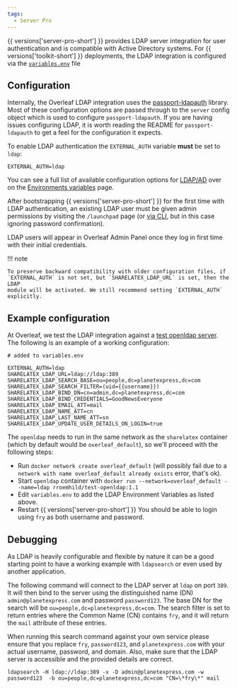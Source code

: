 ```yaml
---
tags:
  - Server Pro
---
```


{{ versions['server-pro-short'] }} provides LDAP server integration for user authentication and is compatible with Active Directory systems. For {{ versions['toolkit-short'] }} deployments, the LDAP integration is configured via the [`variables.env`](/configuration/overleaf-toolkit#the-variablesenv-file) file

## Configuration

Internally, the Overleaf LDAP integration uses the [passport-ldapauth](https://github.com/vesse/passport-ldapauth) library. Most of these configuration options are passed through to the `server` config object which is used to configure `passport-ldapauth`. If you are having issues configuring LDAP, it is worth reading the README for `passport-ldapauth` to get a feel for the configuration it expects.

To enable LDAP authentication the `EXTERNAL_AUTH` variable **must** be set to `ldap`:

```
EXTERNAL_AUTH=ldap
```

You can see a full list of available configuration options for [LDAP/AD](environment-variables.md#ldapad) over on the [Environments variables](environment-variables.md) page. 

After bootstrapping {{ versions['server-pro-short'] }} for the first time with LDAP authentication, an existing LDAP user must be given admin permissions by visiting the `/launchpad` page (or [via CLI](https://github.com/overleaf/overleaf/wiki/Creating-and-managing-users#creating-the-first-admin-user), but in this case ignoring password confirmation). 

LDAP users will appear in Overleaf Admin Panel once they log in first time with their initial credentials.

!!! note

    To preserve backward compatibility with older configuration files, if `EXTERNAL_AUTH` is not set, but `SHARELATEX_LDAP_URL` is set, then the LDAP
    module will be activated. We still recommend setting `EXTERNAL_AUTH` explicitly.

## Example configuration ##

At Overleaf, we test the LDAP integration against a [test openldap server](https://github.com/rroemhild/docker-test-openldap). The following is an example of a working configuration:

```
# added to variables.env

EXTERNAL_AUTH=ldap
SHARELATEX_LDAP_URL=ldap://ldap:389
SHARELATEX_LDAP_SEARCH_BASE=ou=people,dc=planetexpress,dc=com
SHARELATEX_LDAP_SEARCH_FILTER=(uid={{username}})
SHARELATEX_LDAP_BIND_DN=cn=admin,dc=planetexpress,dc=com
SHARELATEX_LDAP_BIND_CREDENTIALS=GoodNewsEveryone
SHARELATEX_LDAP_EMAIL_ATT=mail
SHARELATEX_LDAP_NAME_ATT=cn
SHARELATEX_LDAP_LAST_NAME_ATT=sn
SHARELATEX_LDAP_UPDATE_USER_DETAILS_ON_LOGIN=true
```

The `openldap` needs to run in the same network as the `sharelatex` container (which by default would be `overleaf_default`), so we'll proceed with the following steps:

- Run `docker network create overleaf_default` (will possibly fail due to a `network with name overleaf_default already exists` error, that's ok).
- Start `openldap` container with `docker run --network=overleaf_default --name=ldap rroemhild/test-openldap:1.1`
- Edit `variables.env` to add the LDAP Environment Variables as listed above.
- Restart {{ versions['server-pro-short'] }} 
You should be able to login using `fry` as both username and password.

## Debugging ##

As LDAP is heavily configurable and flexible by nature it can be a good starting point to have a working example with `ldapsearch` or even used by another application.

The following command will connect to the LDAP server at `ldap` on port `389`. It will then bind to the server using the distinguished name (DN) `admin@planetexpress.com` and password `password123`. The base DN for the search will be `ou=people,dc=planetexpress,dc=com`. The search filter is set to return entries where the Common Name (CN) contains `fry`, and it will return the `mail` attribute of these entries. 

When running this search command against your own service please ensure that you replace `fry`, `password123`, and `planetexpress.com` with your actual username, password, and domain. Also, make sure that the LDAP server is accessible and the provided details are correct.

```
ldapsearch -H ldap://ldap:389 -x -D admin@planetexpress.com -w password123  -b ou=people,dc=planetexpress,dc=com "CN=\*fry\*" mail
```